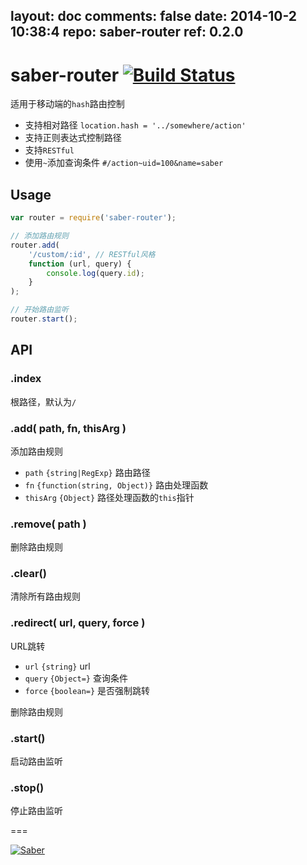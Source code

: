 layout: doc
comments: false
date: 2014-10-2 10:38:4
repo: saber-router
ref: 0.2.0
---

# saber-router [![Build Status](https://travis-ci.org/ecomfe/saber-router.svg)](https://travis-ci.org/ecomfe/saber-router)

适用于移动端的`hash`路由控制

* 支持相对路径 `location.hash = '../somewhere/action'`
* 支持正则表达式控制路径
* 支持`RESTful`
* 使用`~`添加查询条件 `#/action~uid=100&name=saber`

## Usage

```javascript
var router = require('saber-router');

// 添加路由规则
router.add(
    '/custom/:id', // RESTful风格
    function (url, query) {
        console.log(query.id);
    }
);

// 开始路由监听
router.start();
```

## API

### .index

根路径，默认为`/`

### .add( path, fn, thisArg )

添加路由规则

* `path` `{string|RegExp}` 路由路径
* `fn` `{function(string, Object)}` 路由处理函数
* `thisArg` `{Object}` 路径处理函数的`this`指针

### .remove( path )

删除路由规则

### .clear()

清除所有路由规则

### .redirect( url, query, force )

URL跳转

* `url` `{string}` url
* `query` `{Object=}` 查询条件
* `force` `{boolean=}` 是否强制跳转

删除路由规则

### .start()

启动路由监听

### .stop()

停止路由监听

===

[![Saber](https://f.cloud.github.com/assets/157338/1485433/aeb5c72a-4714-11e3-87ae-7ef8ae66e605.png)](http://ecomfe.github.io/saber/)
